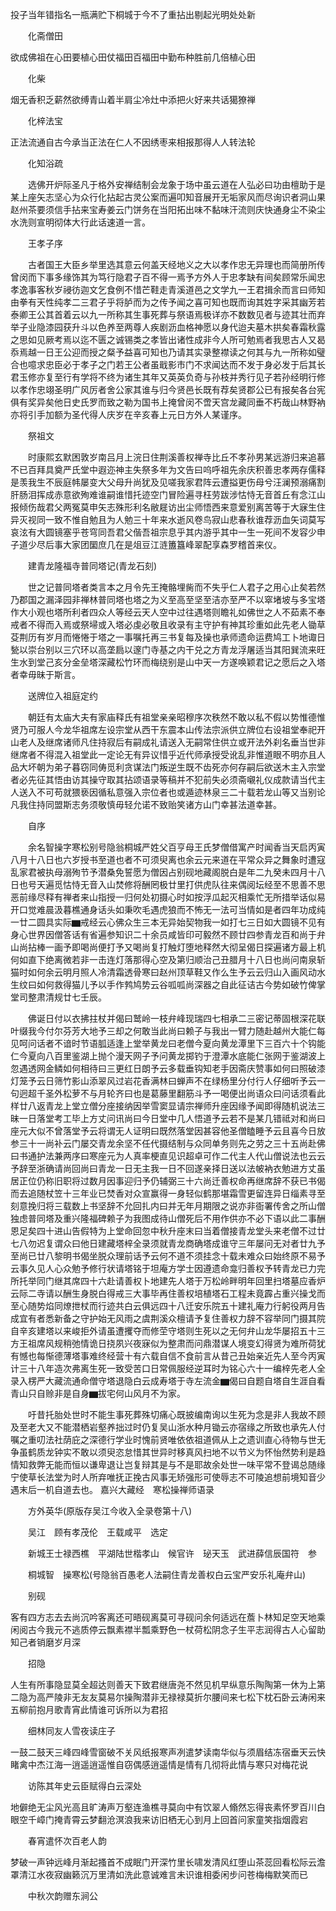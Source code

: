 <!-- { "loadSidebar": true } -->
投子当年错指名一瓶满贮下桐城于今不了重拈出剔起光明处处新

　　化斋僧田

欲成佛祖在心田要植心田仗福田百福田中勤布种胜前几倍植心田

　　化柴

烟无香积乏薪然欲缚青山着半肩尘冷灶中添把火好来共话獦獠禅

　　化梓法宝

正法流通自古今承当正法在仁人不因绣枣来相报那得人人转法轮

　　化知浴疏

　　选佛开炉际圣凡于格外安禅结制会龙象于场中虽云道在人弘必曰功由檀助于是某上座矢志坚心为众行化拈起古灵公案而遍叩知音展开无垢家风而尽询识者洞山果赵州茶要须信手拈来宝寿姜云门饼务在当阳拓出味不黏味汗流则庆快通身尘不染尘水洗则宣明彻体大行此话速道一言。

　　王孝子序

　　古者国王大臣乡举里选其意云何盖天经地义之大以孝作忠无异理也而简册所传曾闵而下事多缘饰其为笃行隐君子百不得一焉予方外人于忠孝缺有间矣顾常乐闻忠孝逸事客秋岁祲彷迦文乞食例不惜芒鞋走青溪道邑之文学九一王君揖余而言曰师知由拳有天性纯孝二三君子乎将胪而为之传予闻之喜可知也既而询其姓字采其幽芳若泰卿王公其首着云以九一所称其生事死葬与祭语焉极详亦不数数见者与迹其壮而弃举子业隐漆园获升斗以色养至两尊人疾剧沥血格神愿以身代迨夫墓木拱矣春霜秋露之思如见厥考焉以迄不匮之诚锡类之孝皆出诸性成非今人所可勉焉者我思古人又曷忝焉越一日王公迎而授之粲予益喜可知也乃请其实录整襟读之何其与九一所称如璧合也噫求忠臣必于孝子之门若王公者虽戢影市门不求闻达而不发于身必发于后其长君玉修亦复至行有学将不终为诸生其年又英英负奇与孙枝并秀行见子若孙经明行修以孝作忠翊圣明广风厉者舍公家其谁与归今贤邑长既有荐矣贤郡公已有报矣各台宪俱有奖异矣他日史氏罗而致之勒为国书上掩曾闵不啻天宫龙藏同垂不朽哉山林野衲亦将引手加额为圣代得人庆岁在辛亥春上元日方外人某谨序。

　　祭祖文

　　时康熙玄默困敦岁南吕月上浣日住荆溪善权禅寺比丘不孝孙男某远游归来追慕不已百拜具奠严氏堂中遐迩神主失祭多年为文告曰呜呼祖先余庆积善忠孝两存儒释是羡我生不辰庭帏屡变大父母升尚犹及见嗟我家君阵云遭搤更伤母兮汪澜预溺痛割肝肠泪挥成赤意欲殉难谁嗣谁惜托迹空门冒险遍寻枉劳跋涉怙恃无音首丘有念江山报倾伤哉君父两冤莫申矢志殊形利名敝屣访出尘师悟西来意爱别离苦等于大寐生住异灭视同一致不惟自勉且为人勉三十年来水逝风卷鸟寂山悲春秋谁荐沥血矢词莫写哀泫有大圆镜塞乎苍穹同吾君父偕吾祖宗息乎其内游乎其中一生一死间不发容少申子道少尽后事大家团圞庶几在是俎豆江涟簠簋峰翠配享森罗稽首来仪。

　　建青龙隆福寺普同塔记(青龙石刻)

　　世之记普同塔者类言本之月令先王掩骼埋胔而不失乎仁人君子之用心止矣若然乃郡国之漏泽园非禅林普同塔也塔之为义至高至坚至洁亦至严不以窣堵坡与多宝塔作大小观也塔所利者四众人等经云天人空中过往遇塔则瞻礼如佛世之人不茹素不奉戒者不得而入焉或祭埽或入塔必虔必敬且收录有主守护有神其珍重如此先老人锄草芟荆历有岁月而惓惓于塔之一事嘱托再三书复每及操也承师遗命运费鸠工卜地诹日甃以崇台别以三穴环以高垄扃以邃门寺基之内干兑之方青龙浮屠适当其阳巽流来旺生水到堂己亥分金垒塔深藏松竹环而梅绕别是山中天一方遂唤颖君记之愿后之入塔者幸毋昧于斯言。

　　送牌位入祖庭定约

　　朝廷有太庙大夫有家庙释氏有祖堂亲亲昭穆序次秩然不敢以私不假以势惟德惟贤乃可服人今龙华祖席左设宗堂从西干东震本山传法宗派供立牌位右设祖堂奉祀开山老人及继席诸师凡住持寂后有嗣成礼请送入无嗣常住供立或开法外刹名垂当世非继席者不得混入祖堂此一定论无有异议惜乎近代师承授受讹乱非惟道眼不明亦且人品大坏朝为弟子暮窃同俦觅利贪谋法门叛逆生既不齿死亦何存嗣后欲送木主入宗堂者必先征其悟由访其操守取其拈颂语录等稿并不犯前失必须斋嚫礼仪成款请当代主人送入不可苟就猥亵因循私意强入宗位者也或遁迹林泉三二十载若龙山等又当别论凡我住持同盟斯志务须敬慎毋轻允诺不致贻笑诸方山门幸甚法道幸甚。

　　自序

　　余名智操字寒松别号隐翁桐城严姓父百亨母王氏梦僧借寓产时闻香当天启丙寅八月十八日也六岁授书至道也者不可须臾离也余云元来道在平常众异之舞象时遭寇乱家君被执母溺殉节予潜桑免誓愿为僧因占别砚地藏阁脱白是年二九癸未四月十八日也号天遍觅怙恃无音入山焚修将酬罔极廿里打供虎队往来偶阅坛经至不思善不思恶前缘尽释有禅者来山指授一归何处初摄心时如按浮瓜起灭相乘忙无所措举话似易开口觉难晨汲暮樵通身话头如秉吹毛遇虎狼而不怖无一法可当情如是者四年功成纯一廿二圆具实际▆戒经云心佛众生三本无异始契物我一如打七三日如大圆镜不见有身心世界因僧答话有省遍参知识二十余员咸皆印可毅然不顾廿四参青龙百和尚于弁山尚拈棒一画予即喝尚便打予又喝尚复打触灯堕地释然大彻呈偈日探遍诸方最上机何如直下绝离微若非一击连灯落那得心空及第归顺治己丑腊月十八日也尚问南泉斩猫时如何余云明月照人冷清霜透骨寒曰赵州顶草鞋又作么生予云云归山入画风动水生纹曰如何救得猫儿予以手作鹁鸠势云谷呱呱尚深器之自此征诘古今势如破竹俾掌堂司整肃清规廿七壬辰。

　　佛诞日付以衣拂拄杖并偈曰鹫岭一枝弁峰现瑞四七相承二三密记蒂固根深花联叶缀我今付尔芬芳大地予三却之何敢当此尚曰赖子与我出一臂力随赴越州大能仁每见呵问话者不谙时节语胍适逢上堂举黄龙曰老僧今夏向黄龙潭里下三百六十个钩能仁今夏向八百里鉴湖上抛个漫天网子予问黄龙掷钓于澄潭水底能仁张网于鉴湖波上忽遇透网金鳞如何相待曰三更红日朗予云多载垂钩知老手因斋庆赞事如何曰照破漆灯笼予云日筛竹影山添翠风过岩花香满林曰蝉声不在绿杨里分付行人仔细听予云一句迥超千圣外松萝不与月轮齐曰也是葛藤里翻筋斗予一喝便出尚语众曰问话须看此样廿八返青龙上堂立僧分座接纳因举雪窦显请宗禅师升座因缘予闻即得随机说法三昧一日落堂考工毕上方丈问讯尚曰今日堂中几人悟道予云若不是某几错祗对和尚曰座元大似不曾落堂予云将谓无人证明曰既然落堂因甚容他圣僧瞌睡予云且喜今日放参三十一尚补云门屡交青龙余坚不任代摄结制与众同单务则先之劳之三十五尚赴佛曰书通护法兼两序曰寒座元为人真率梗直见识超卓可作二代主人代山僧说法也云云予辞至浙确请尚回尚曰青龙一日无主我一日不回遂亲择日送以法帔衲衣勉进方丈虽居正位仍称旧职将过数月因事迎归予仍辅弼三十六尚迁善权命再继席辞不获已书偈而去追随杖笠十三年业已焚香对众宣赢得一身轻似鹤那堪霜雪更留连异日缁素寻至刻意挽归将三载数上书坚辞不允回扎内曰并无年月期限之说亦非衙署传舍之所山僧独虑普同塔及重兴隆福碑赖子为我图成待山僧死后不用作供亦不必下语以此二事酬恩足矣四十进山告假特为上堂命回忽中秋升座末曰当着僧接青龙堂头来老僧不过廿七八勿迟复谓众曰他日建藏塔梓全录须就青龙商确塔成谁守三年屡问无对者廿九予至尚已廿八黎明书偈坐脱众理前话予云何不道不须挂念十载未难众曰始终原不易予云事久见人心众勉予修行状请塔铭于坦庵方学士因遵遗命龛归善权予转青龙已力完所托举同门继其席四十六赴请善权卜地建先人塔于万松岭畔明年回里扫塔墓应香炉云际二寺请以酬生身脱白得戒三大事毕再住善权培植塔石工程未竟霹占重兴操戈而至心随势焰同燎抴杖而行迹共白云俱远四十八迁安乐院五十建礼庵力行躬役两月告成宜有者悉新备之守护始无风雨之虞荆溪众檀请予复住善权力辞不容举同门摄其院自辛亥建塔以来峻拒外请虽遭攫夺而修茔守塔则生死以之无何弁山龙华屡招五十三方王祖席风规稍弛情诡日挠夙兴夜寐似为整肃而问鼎潜谋人境变幻得贤为难所荷犹有憾也每惭德薄塔事难终经营十有六载自信不食前言从昔己丑始亲近先人至今丙寅计三十八年造次弗离生死一致受苦口日常佩服经逆耳时为铭心六十一编梓先老人全录入楞严大藏流通命僧守塔退隐白云成寿塔于寺左流金▆偈曰自题自塔自生涯自看青山只自赊非是自身▆拔宅何山风月不为家。

　　吁昔托胎处世时不能生事死葬殊切痛心既披编南询以生死为念是非人我故不顾及至老大又不能潜栖岩壑养拙过时仍复吴山浙水种月锄云亦宿缘之所致也承先人付嘱之重叨法社荫庇之深德行学业时愧前贤唯依依祖道佩从上之遗训直心待物与世无争虽鹤质龙钟实不敢以须臾恣怠惜其世异时移真风扫地不以节义为怀怡然势利是趋情知救弊无能而恒以谦卑退让岂复辩其是与不是耶故余处世一味平常不登谒总随缘宁使草长法堂为时人所弃唯抚正挽古风事无矫强形可使辱志不可陵追想前境知音少遇末后一机自道去也。
嘉兴大藏经　寒松操禅师语录


　　方外英华(原版存吴江今收入全录卷第十八)

　　吴江　顾有孝茂伦　王载咸平　选定

　　新城王士禄西樵　平湖陆世楷孝山　候官许　珌天玉　武进薛信辰国符　参

　　桐城智　操寒松(号隐翁百愚老人法嗣住青龙善权白云宝严安乐礼庵弁山)

　　别砚

客有四方志去去尚沉吟客离还可晤砚离莫可寻砚问余何适远在薝卜林知足空天地乘闲阅古今我元不逃质停云飘素襟半瓢乘野色一杖荷松阴念子生平志润得古人心留助知己者销磨岁月深

　　招隐

人生有所事隐显莫全超达则善天下致君继唐尧不然见机早纵意乐陶陶第一休为上第二隐为高严陵非无友友莫易尔操陶潜非无禄禄莫折尔腰间来七松下枕石卧云涛闲来五柳前抱月歌青宵此情谁可诉所以为君招

　　细林同友人雪夜读庄子

一鼓二鼓天三峰四峰雪窗破不关风纸报寒声冽遣梦读南华似与须眉结冻宿垂天云快睹禽中杰江海一逍遥逍遥惟自窃偶感逍遥情是情有几彻将此情与寒只对梅花说

　　访陈其年史云臣赋得白云深处

地僻绝无尘风光高且旷涛声万壑连渔樵寻莫向中有饮翠人翛然忘得丧素怀罗百川白眼空千嶂门掩青霄云梦翻沧溟浪我来访旧栖无心到月上回首问家童笑指烟霞宕

　　春宵遣怀次百老人韵

梦破一声钟远峰月渐起搔首不成眠门开深竹里长啸发清风红堕山茶蕊回看松际云澹罩清江水夜寂幽籁沉万里清如洗此意诚难言未识谁相委闲步问苍梅梅默笑而已

　　中秋次韵赠东涧公

